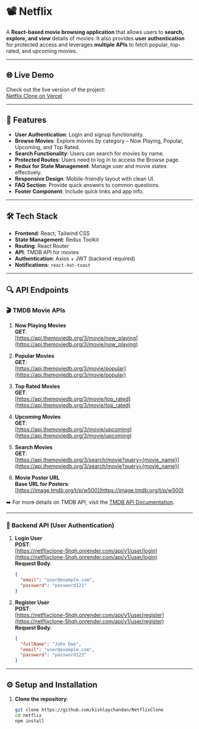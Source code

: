 # 📽️ Netflix

A **React-based movie browsing application** that allows users to **search, explore, and view** details of movies. It also provides **user authentication** for protected access and leverages **multiple APIs** to fetch popular, top-rated, and upcoming movies.

---

## 🌐 Live Demo

Check out the live version of the project:  
[Netflix Clone on Vercel](https://netflix-iota-sooty.vercel.app/)

---

## 🚀 Features

- **User Authentication**: Login and signup functionality.
- **Browse Movies**: Explore movies by category – Now Playing, Popular, Upcoming, and Top Rated.
- **Search Functionality**: Users can search for movies by name.
- **Protected Routes**: Users need to log in to access the Browse page.
- **Redux for State Management**: Manage user and movie states effectively.
- **Responsive Design**: Mobile-friendly layout with clean UI.
- **FAQ Section**: Provide quick answers to common questions.
- **Footer Component**: Include quick links and app info.

---

## 🛠️ Tech Stack

- **Frontend**: React, Tailwind CSS
- **State Management**: Redux Toolkit
- **Routing**: React Router
- **API**: TMDB API for movies
- **Authentication**: Axios + JWT (backend required)
- **Notifications**: `react-hot-toast`

---


## 🔍 API Endpoints

### 🎬 **TMDB Movie APIs**

1. **Now Playing Movies**  
   **GET**:  
   [https://api.themoviedb.org/3/movie/now_playing](https://api.themoviedb.org/3/movie/now_playing)

2. **Popular Movies**  
   **GET**:  
   [https://api.themoviedb.org/3/movie/popular](https://api.themoviedb.org/3/movie/popular)

3. **Top Rated Movies**  
   **GET**:  
   [https://api.themoviedb.org/3/movie/top_rated](https://api.themoviedb.org/3/movie/top_rated)

4. **Upcoming Movies**  
   **GET**:  
   [https://api.themoviedb.org/3/movie/upcoming](https://api.themoviedb.org/3/movie/upcoming)

5. **Search Movies**  
   **GET**:  
   [https://api.themoviedb.org/3/search/movie?query={movie_name}](https://api.themoviedb.org/3/search/movie?query={movie_name})

6. **Movie Poster URL**  
   **Base URL for Posters**:  
   [https://image.tmdb.org/t/p/w500](https://image.tmdb.org/t/p/w500)

➡️ For more details on TMDB API, visit the [TMDB API Documentation](https://developers.themoviedb.org/3/getting-started/introduction).

---

### 🔑 **Backend API (User Authentication)**

1. **Login User**  
   **POST**:  
   [https://netflixclone-5hqh.onrender.com/api/v1/user/login](https://netflixclone-5hqh.onrender.com/api/v1/user/login)  
   **Request Body**:
   ```json
   {
     "email": "user@example.com",
     "password": "password123"
   }
   ```
2. **Register User**  
    **POST**:  
    [https://netflixclone-5hqh.onrender.com/api/v1/user/register](https://netflixclone-5hqh.onrender.com/api/v1/user/register)  
    **Request Body**:
   ```json
   {
     "fullName": "John Doe",
     "email": "user@example.com",
     "password": "password123"
   }
   ```

---

## ⚙️ Setup and Installation

1. **Clone the repository**:
   ```bash
   git clone https://github.com/kishlaychandan/NetflixClone
   cd netflix
   npm install
   ```

